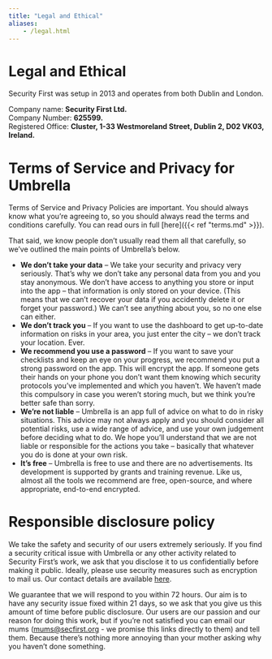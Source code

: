 ```yaml
---
title: "Legal and Ethical"
aliases:
    - /legal.html
---
```

# Legal and Ethical

Security First was setup in 2013 and operates from both Dublin and London.

Company name: **Security First Ltd.**<br>
Company Number: **625599.**<br>
Registered Office: **Cluster, 1-33 Westmoreland Street, Dublin 2, D02 VK03, Ireland.**<br>

<div class="spacer-top100"></div>

# Terms of Service and Privacy for Umbrella

Terms of Service and Privacy Policies are important. You should always know what you’re agreeing to, so you should always read the terms and conditions carefully. You can read ours in full [here]({{< ref "terms.md" >}}).

That said, we know people don’t usually read them all that carefully, so we’ve outlined the main points of Umbrella’s below.

*   **We don’t take your data** – We take your security and privacy very seriously. That’s why we don’t take any personal data from you and you stay anonymous. We don’t have access to anything you store or input into the app – that information is only stored on your device. (This means that we can’t recover your data if you accidently delete it or forget your password.) We can’t see anything about you, so no one else can either.
*   **We don’t track you** – If you want to use the dashboard to get up-to-date information on risks in your area, you just enter the city – we don’t track your location. Ever.
*   **We recommend you use a password** – If you want to save your checklists and keep an eye on your progress, we recommend you put a strong password on the app. This will encrypt the app. If someone gets their hands on your phone you don’t want them knowing which security protocols you’ve implemented and which you haven’t. We haven’t made this compulsory in case you weren’t storing much, but we think you’re better safe than sorry.
*   **We’re not liable** – Umbrella is an app full of advice on what to do in risky situations. This advice may not always apply and you should consider all potential risks, use a wide range of advice, and use your own judgement before deciding what to do. We hope you’ll understand that we are not liable or responsible for the actions you take – basically that whatever you do is done at your own risk.
*   **It’s free** – Umbrella is free to use and there are no advertisements. Its development is supported by grants and training revenue. Like us, almost all the tools we recommend are free, open-source, and where appropriate, end-to-end encrypted.

<div class="spacer-top100"></div>

# Responsible disclosure policy

We take the safety and security of our users extremely seriously. If you find a security critical issue with Umbrella or any other activity related to Security First’s work, we ask that you disclose it to us confidentially before making it public. Ideally, please use security measures such as encryption to mail us. Our contact details are available [here](/contact).

We guarantee that we will respond to you within 72 hours. Our aim is to have any security issue fixed within 21 days, so we ask that you give us this amount of time before public disclosure. Our users are our passion and our reason for doing this work, but if you’re not satisfied you can email our mums ([mums@secfirst.org](mailto:mums@secfirst.org?Subject=Mums!) \- we promise this links directly to them) and tell them. Because there’s nothing more annoying than your mother asking why you haven’t done something.
